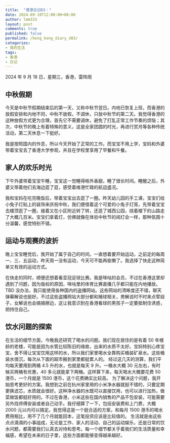 ```yaml
---
title:  "港漂日记D3："
date: 2024-09-18T12:00:00+08:00
author: lmm333
layout: post
comments: true
published: false
permalink: /hong_kong_diary_d03/
categories:
- 我的生活
tags:
- 香港
- 日记
---
```


2024 年 9 月 18 日，星期三，香港，雷阵雨

## 中秋假期
今天是中秋节假期结束后的第一天，又称中秋节翌日。内地已恢复上班，而香港的放假安排和内地不同，中秋不放假，不调休，只放中秋节的第二天。我觉得香港的这种放假方式更为合理，首先它不需要调休，避免了打乱正常工作节奏的烦恼；其次，中秋节的晚上有着特殊的意义，这是全家团圆的时光，再进行赏月等各种传统活动，第二天休息一下挺好。

我是按照国内的作息，所以今天开始了正常的工作。而宝宝不用上学，宝妈和外婆带着宝宝去了香港大学参观，并且在学校里享用了早餐和午餐。

## 家人的欢乐时光
下午外婆带着宝宝午睡，宝宝这一觉睡得格外香甜，睡了很长时间。睡醒之后，外婆又带着他们去海边逛了逛，感受着维港忙碌的航运盛况。

我和宝妈在吃完晚饭后，带着宝宝出去逛了一圈。昨天幼儿园的手工课，宝宝们给小兔子灯贴上的装饰来庆祝中秋，我们便借着这个可爱的小兔子灯笼，先带着宝宝去楼顶逛了一圈，接着又在小区附近转了转，还逛了城西公园，绕着楼下的山路走了大概几百米。宝宝们拿着灯，仿佛就像在体验中秋节的闹灯会一样，那种氛围十分温馨，感觉特别不错。

## 运动与观赛的波折
晚上宝宝睡觉后，我开始了属于自己的时间。一直想着要开始运动，之前定的每周一、三、五运动，昨天周一没有运动，今天可不能再偷懒了。我选择了快走这种简单又有效的运动方式。

在快走的同时，顺便还想着看亚冠足球比赛。我是咪咕的会员，不过在香港这里却遇到了问题，因为版权的原因，咪咕里的体育比赛直播几乎都只能在内地播放。
TBD
没办法，我只能使用各种国内的盗播网站。这些网站的清晰度还不错，聊天弹幕解说也挺好。不过这些盗播网站大部分都和赌球相关，男解说时不时来点荤段子，女解说也会搞搞擦边，这让我意识到在香港看球的男孩子一定要抵制住诱惑，把持住自己。

## 饮水问题的探索
在生活的细节方面，今晚我还研究了喝水的问题。我们现在居住的是有着 50 年楼龄的老楼，可能是因为水管比较陈旧的缘故，出来的水质不太好。宝妈特别心疼宝宝，舍不得让宝宝饮用这样的水，所以我们家里喝水全靠购买桶装矿泉水。这些桶装水很沉，每次从下面的超市搬到家里都挺累人的。
经过这几天的测算，我们平均每天要用到两桶 4.5 升的水，也就是每天 9 升。一桶水大概 30 元左右，有时候买两桶有优惠，40 多元就能拿下两桶。这样算下来，每天喝水大概要花费 50 港币，一个月就是 1500 港币，这个花费确实比较高。
为了解决这个问题，我开始思考更好的方案。我想到之前在杭州家里用的小米净水器就挺不错的，只要定期更换滤芯，水质就会很好。这种净水器的水既可以直接饮用，也可以进行加热，做菜做饭都挺好用的。不过在香港，小米这些在国内销售的产品不包安装，可能需要另外找师傅安装或者自己动手。我仔细算了一下，包括安装费和上门费，大概 2000 元以内可以搞定。我觉得这是一个挺合适的方案，和每月 1500 港币的喝水费用相比，用不了几个月就能回本，这笔投资应该是比较值的。
生活就是由这些点点滴滴的小事组成，无论是工作、家人的活动、自己的运动娱乐，还是日常的饮水问题，都需要我们认真去对待和思考。每一个细节都关乎着我们的生活质量和幸福感，希望在未来的日子里，这些方面都能够变得越来越好。
